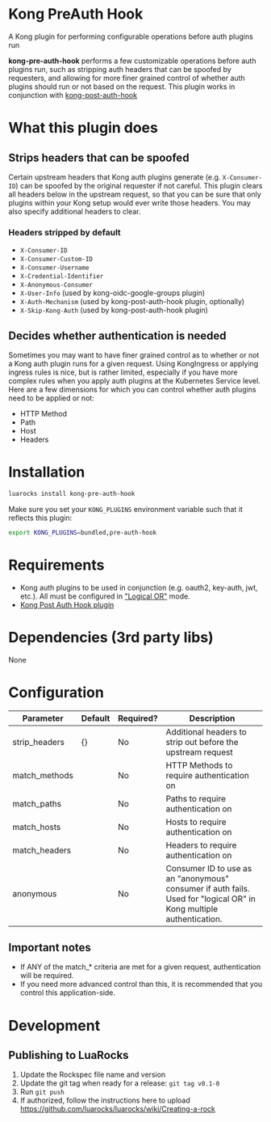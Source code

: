 # Kong PreAuth Hook
A Kong plugin for performing configurable operations before auth plugins run

**kong-pre-auth-hook** performs a few customizable operations before auth plugins run, such as stripping auth headers
that can be spoofed by requesters, and allowing for more finer grained control of whether auth plugins should run
or not based on the request. This plugin works in conjunction with [kong-post-auth-hook](https://github.com/newtonx-inc/kong-post-auth-hook)

# What this plugin does
## Strips headers that can be spoofed
Certain upstream headers that Kong auth plugins generate (e.g. `X-Consumer-ID`) can be spoofed by the original 
requester if not careful. This plugin clears all headers below in the upstream request, so that you can be sure that 
only plugins within your Kong setup would ever write those headers. You may also specify additional headers to clear.

### Headers stripped by default
* `X-Consumer-ID`
* `X-Consumer-Custom-ID`
* `X-Consumer-Username`
* `X-Credential-Identifier`
* `X-Anonymous-Consumer`
* `X-User-Info` (used by kong-oidc-google-groups plugin)
* `X-Auth-Mechanism` (used by kong-post-auth-hook plugin, optionally)
* `X-Skip-Kong-Auth` (used by kong-post-auth-hook plugin)

## Decides whether authentication is needed
Sometimes you may want to have finer grained control as to whether or not a Kong auth plugin runs for a given request. Using
KongIngress or applying ingress rules is nice, but is rather limited, especially if you have more complex rules when 
you apply auth plugins at the Kubernetes Service level. Here are a few dimensions for which you can control whether 
auth plugins need to be applied or not: 

* HTTP Method
* Path
* Host
* Headers

# Installation

```bash
luarocks install kong-pre-auth-hook
```

Make sure you set your `KONG_PLUGINS` environment variable such that it reflects this plugin:

```bash
export KONG_PLUGINS=bundled,pre-auth-hook
```

# Requirements
* Kong auth plugins to be used in conjunction (e.g. oauth2, key-auth, jwt, etc.). All must be configured in 
["Logical OR"](https://docs.konghq.com/gateway-oss/2.2.x/auth/) mode.
* [Kong Post Auth Hook plugin](https://github.com/newtonx-inc/kong-post-auth-hook) 

# Dependencies (3rd party libs)
None

# Configuration

| Parameter     | Default | Required? | Description                                                                                                         |
|---------------|---------|-----------|---------------------------------------------------------------------------------------------------------------------|
| strip_headers | {}      | No        | Additional headers to strip out before the upstream request                                                         |
| match_methods |         | No        | HTTP Methods to require authentication on                                                                           |
| match_paths   |         | No        | Paths to require authentication on                                                                                  |
| match_hosts   |         | No        | Hosts to require authentication on                                                                                  |
| match_headers |         | No        | Headers to require authentication on                                                                                |
| anonymous     |         | No        | Consumer ID to use as an "anonymous" consumer if auth fails. Used for "logical OR" in Kong multiple authentication. |

## Important notes
* If ANY of the match_* criteria are met for a given request, authentication will be required. 
* If you need more advanced control than this, it is recommended that you control this application-side.

# Development
## Publishing to LuaRocks
1. Update the Rockspec file name and version 
2. Update the git tag when ready for a release: `git tag v0.1-0`
3. Run `git push`
4. If authorized, follow the instructions here to upload https://github.com/luarocks/luarocks/wiki/Creating-a-rock